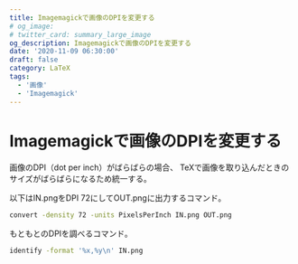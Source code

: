 ```yaml
---
title: Imagemagickで画像のDPIを変更する
# og_image:
# twitter_card: summary_large_image
og_description: Imagemagickで画像のDPIを変更する
date: '2020-11-09 06:30:00'
draft: false
category: LaTeX
tags:
  - '画像'
  - 'Imagemagick'
---
```


# Imagemagickで画像のDPIを変更する

画像のDPI（dot per inch）がばらばらの場合、
TeXで画像を取り込んだときのサイズがばらばらになるため統一する。

以下はIN.pngをDPI 72にしてOUT.pngに出力するコマンド。

```bash
convert -density 72 -units PixelsPerInch IN.png OUT.png
```

もともとのDPIを調べるコマンド。

```bash
identify -format '%x,%y\n' IN.png
```
